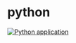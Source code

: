 # python
[![Python application](https://github.com/pablocalo/python/actions/workflows/python-app.yml/badge.svg)](https://github.com/pablocalo/python/actions/workflows/python-app.yml)
